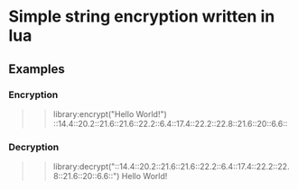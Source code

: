 # Simple string encryption written in lua

## Examples

### Encryption

> >library:encrypt("Hello World!")
> ::14.4::20.2::21.6::21.6::22.2::6.4::17.4::22.2::22.8::21.6::20::6.6::

### Decryption
> >library:decrypt("::14.4::20.2::21.6::21.6::22.2::6.4::17.4::22.2::22.8::21.6::20::6.6::")
> Hello World!
